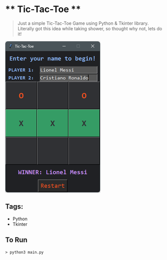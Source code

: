 # ** Tic-Tac-Toe **

> Just a simple Tic-Tac-Toe Game using Python & Tkinter library.
> Literally got this idea while taking shower, so thought why not, lets do it!

![img.png](Static%2Fimg.png)

## Tags: 
- Python
- Tkinter

## To Run
```shell
> python3 main.py
```

